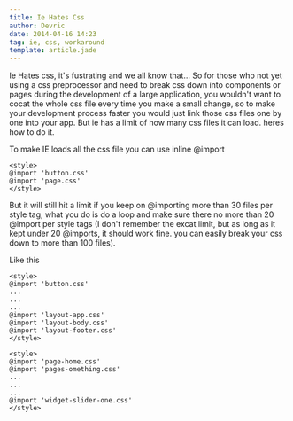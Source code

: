 ```yaml
---
title: Ie Hates Css
author: Devric
date: 2014-04-16 14:23
tag: ie, css, workaround
template: article.jade
---
```


Ie Hates css, it's fustrating and we all know that... So for those who not yet using a css preprocessor and need to break css down into components or pages during the development of a large application, you wouldn't want to cocat the whole css file every time you make a small change, so to make your development process faster you would just link those css files one by one into your app. But ie has a limit of how many css files it can load. heres how to do it.

<span class="more"></span>

To make IE loads all the css file you can use inline @import

```
<style>
@import 'button.css'
@import 'page.css'
</style>
```

But it will still hit a limit if you keep on @importing more than 30 files per style tag, what you do is do a loop and make sure there no more than 20 @import per style tags (I don't remember the excat limit, but as long as it kept under 20 @imports, it should work fine. you can easily break your css down to more than 100 files).

Like this

```
<style>
@import 'button.css'
...
...
...
@import 'layout-app.css'
@import 'layout-body.css'
@import 'layout-footer.css'
</style>

<style>
@import 'page-home.css'
@import 'pages-omething.css'
...
...
...
@import 'widget-slider-one.css'
</style>
```
